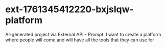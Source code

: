 # ext-1761345412220-bxjslqw-platform
AI-generated project via External API - Prompt: I want to create a platform where people will come and will have all the tools that they can use for
